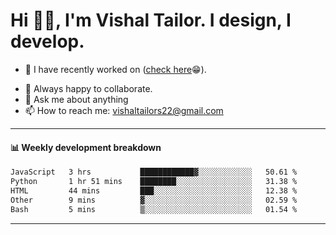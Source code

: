 # Hi 👋🏻, I'm Vishal Tailor. I design, I develop.

- 🔭 I have recently worked on ([check here](https://vishaltailor.com)😁).
<!-- - 🎦 Currently watching: JavaScript: The Hard Parts By Will Sentance. -->
- 👯 Always happy to collaborate.
- 💬 Ask me about anything
- 📫 How to reach me: <a href="mailto:vishaltailors22@gmail.com">vishaltailors22@gmail.com</a>

<hr /> 
<h4>📊 Weekly development breakdown</h4>
<!--START_SECTION:waka-->

```txt
JavaScript   3 hrs           ████████████▓░░░░░░░░░░░░   50.61 %
Python       1 hr 51 mins    ████████░░░░░░░░░░░░░░░░░   31.38 %
HTML         44 mins         ███░░░░░░░░░░░░░░░░░░░░░░   12.38 %
Other        9 mins          ▓░░░░░░░░░░░░░░░░░░░░░░░░   02.59 %
Bash         5 mins          ▒░░░░░░░░░░░░░░░░░░░░░░░░   01.54 %
```

<!--END_SECTION:waka-->
<hr /> 

<!-- ![](./profile-3d-contrib/profile-green-animate.svg) -->
